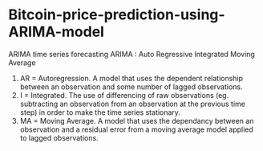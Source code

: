 # Bitcoin-price-prediction-using-ARIMA-model
ARIMA time series forecasting
ARIMA : Auto Regressive Integrated Moving Average
1. AR = Autoregression. A model that uses the dependent relationship between an observation and some number of lagged observations.
2. I = Integrated. The use of differencing of raw observations (eg. subtracting an observation from an observation at the previous time step) in order to make the time series stationary.
3. MA = Moving Average. A model that uses the dependancy between an observation and a residual error from a moving average model applied to lagged observations.
